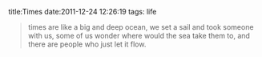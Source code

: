 title:Times
date:2011-12-24 12:26:19
tags: life

> times are like a big and deep ocean, we set a sail and took someone with us, some of us wonder where would the sea take them to, and there are people who just let it flow.

    
